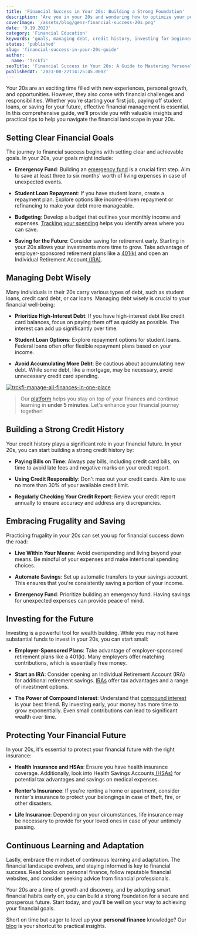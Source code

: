 ```yaml
---
title: 'Financial Success in Your 20s: Building a Strong Foundation'
description: 'Are you in your 20s and wondering how to optimize your personal finances? This guide is tailored to help you build a strong financial foundation and success.'
coverImage: '/assets/blog/genz-financial-success-20s.png'
date: '9.19.2023'
category: 'Financial Education'
keywords: 'goals, managing debt, credit history, investing for beginners, compound interest, Health Savings Accounts (HSAs), Renter''s insurance, Financial education for young adults'
status: 'published'
slug: 'financial-success-in-your-20s-guide'
author:
  name: 'Trckfi'
seoTitle: 'Financial Success in Your 20s: A Guide to Mastering Personal Finance'
publishedAt: '2023-08-22T14:25:45.000Z'
---
```


Your 20s are an exciting time filled with new experiences, personal growth, and opportunities. However, they also come with financial challenges and responsibilities. Whether you're starting your first job, paying off student loans, or saving for your future, effective financial management is essential. In this comprehensive guide, we'll provide you with valuable insights and practical tips to help you navigate the financial landscape in your 20s.

## Setting Clear Financial Goals

The journey to financial success begins with setting clear and achievable goals. In your 20s, your goals might include:

- **Emergency Fund**: Building an [emergency fund](/blog/building-an-emergency-fund) is a crucial first step. Aim to save at least three to six months' worth of living expenses in case of unexpected events.

- **Student Loan Repayment**: If you have student loans, create a repayment plan. Explore options like income-driven repayment or refinancing to make your debt more manageable.

- **Budgeting**: Develop a budget that outlines your monthly income and expenses. [Tracking your spending](/blog/tracking-monthly-expenses) helps you identify areas where you can save.

- **Saving for the Future**: Consider saving for retirement early. Starting in your 20s allows your investments more time to grow. Take advantage of employer-sponsored retirement plans like a [401(k)](/blog/roth-401k-plans) and open an Individual Retirement Account[ (IRA)](/blog/types-of-ira-investing).

## Managing Debt Wisely

Many individuals in their 20s carry various types of debt, such as student loans, credit card debt, or car loans. Managing debt wisely is crucial to your financial well-being:

- **Prioritize High-Interest Debt**: If you have high-interest debt like credit card balances, focus on paying them off as quickly as possible. The interest can add up significantly over time.

- **Student Loan Options**: Explore repayment options for student loans. Federal loans often offer flexible repayment plans based on your income.

- **Avoid Accumulating More Debt**: Be cautious about accumulating new debt. While some debt, like a mortgage, may be necessary, avoid unnecessary credit card spending.

[![trckfi-manage-all-finances-in-one-place](/images/home--2--k0MT.png)](/pricing)

> Our [platform](/pricing) helps you stay on top of your finances and continue learning in **under 5 minutes**. Let's enhance your financial journey together!

## Building a Strong Credit History

Your credit history plays a significant role in your financial future. In your 20s, you can start building a strong credit history by:

- **Paying Bills on Time**: Always pay bills, including credit card bills, on time to avoid late fees and negative marks on your credit report.

- **Using Credit Responsibly**: Don't max out your credit cards. Aim to use no more than 30% of your available credit limit.

- **Regularly Checking Your Credit Report**: Review your credit report annually to ensure accuracy and address any discrepancies.

## Embracing Frugality and Saving

Practicing frugality in your 20s can set you up for financial success down the road:

- **Live Within Your Means**: Avoid overspending and living beyond your means. Be mindful of your expenses and make intentional spending choices.

- **Automate Savings**: Set up automatic transfers to your savings account. This ensures that you're consistently saving a portion of your income.

- **Emergency Fund**: Prioritize building an emergency fund. Having savings for unexpected expenses can provide peace of mind.

## Investing for the Future

Investing is a powerful tool for wealth building. While you may not have substantial funds to invest in your 20s, you can start small:

- **Employer-Sponsored Plans**: Take advantage of employer-sponsored retirement plans like a 401(k). Many employers offer matching contributions, which is essentially free money.

- **Start an IRA**: Consider opening an Individual Retirement Account (IRA) for additional retirement savings. [IRAs](/blog/types-of-ira-investing) offer tax advantages and a range of investment options.

- **The Power of Compound Interest**: Understand that [compound interest](/blog/essential-financial-concepts) is your best friend. By investing early, your money has more time to grow exponentially. Even small contributions can lead to significant wealth over time.

## Protecting Your Financial Future

In your 20s, it's essential to protect your financial future with the right insurance:

- **Health Insurance and HSAs**: Ensure you have health insurance coverage. Additionally, look into Health Savings Accounts[ (HSAs)](/blog/health-insurance-lingo-key-terms-guide) for potential tax advantages and savings on medical expenses.

- **Renter's Insurance**: If you're renting a home or apartment, consider renter's insurance to protect your belongings in case of theft, fire, or other disasters.

- **Life Insurance**: Depending on your circumstances, life insurance may be necessary to provide for your loved ones in case of your untimely passing.

## Continuous Learning and Adaptation

Lastly, embrace the mindset of continuous learning and adaptation. The financial landscape evolves, and staying informed is key to financial success. Read books on personal finance, follow reputable financial websites, and consider seeking advice from financial professionals.

Your 20s are a time of growth and discovery, and by adopting smart financial habits early on, you can build a strong foundation for a secure and prosperous future. Start today, and you'll be well on your way to achieving your financial goals.

Short on time but eager to level up your **personal finance** knowledge? Our [blog](/blog) is your shortcut to practical insights.

